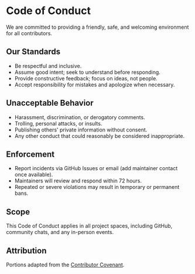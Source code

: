 # Code of Conduct

We are committed to providing a friendly, safe, and welcoming environment for all contributors.

## Our Standards

- Be respectful and inclusive.
- Assume good intent; seek to understand before responding.
- Provide constructive feedback; focus on ideas, not people.
- Accept responsibility for mistakes and apologize when necessary.

## Unacceptable Behavior

- Harassment, discrimination, or derogatory comments.
- Trolling, personal attacks, or insults.
- Publishing others' private information without consent.
- Any other conduct that could reasonably be considered inappropriate.

## Enforcement

- Report incidents via GitHub Issues or email (add maintainer contact once available).
- Maintainers will review and respond within 72 hours.
- Repeated or severe violations may result in temporary or permanent bans.

## Scope

This Code of Conduct applies in all project spaces, including GitHub, community chats, and any in-person events.

## Attribution

Portions adapted from the [Contributor Covenant](https://www.contributor-covenant.org/).
